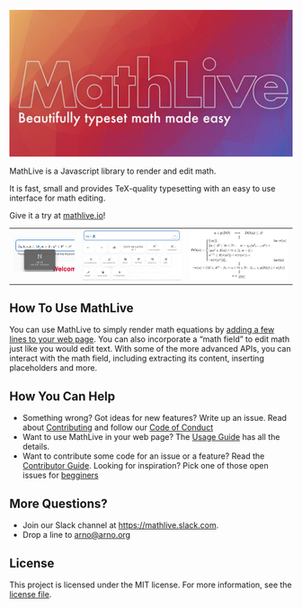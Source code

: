 ![MathLive](assets/logo-1024.jpg)

MathLive is a Javascript library to render and edit math. 

It is fast, small and provides TeX-quality typesetting 
with an easy to use interface for math editing.

Give it a try at [mathlive.io](https://mathlive.io)!

<table>
    <tr>
        <td>
            <img alt="The popover panel" src="assets/screenshots/popover.png">
        </td>
        <td>
            <img alt="The command bar panel" src="assets/screenshots/commandbar.png">
        </td>
        <td>
            <img alt="The Loop Equation" src="assets/screenshots/loop-eqn.png">
        </td>
    </tr>
</table>

## How To Use MathLive

You can use MathLive to simply render math equations by 
[adding a few lines to your web page](USAGE_GUIDE.md). You can also 
incorporate a “math field” to edit math just like you would edit text. With some 
of the more advanced APIs, you can interact with the math field, including 
extracting its content, inserting placeholders and more.


## How You Can Help

* Something wrong? Got ideas for new features? Write up an issue. Read about
[Contributing](CONTRIBUTING.md) and follow our [Code of Conduct](CODE_OF_CONDUCT.md)
* Want to use MathLive in your web page? The [Usage Guide](USAGE_GUIDE.md) 
has all the details.
* Want to contribute some code for an issue or a feature? Read the 
[Contributor Guide](CONTRIBUTOR_GUIDE.md). Looking for inspiration? Pick one of
those open issues for [begginers](https://github.com/arnog/mathlive/labels/BEGINNER)

## More Questions?

* Join our Slack channel at https://mathlive.slack.com. 
* Drop a line to arno@arno.org

## License

This project is licensed under the MIT license. For more information, 
see the [license file](LICENSE.txt).
